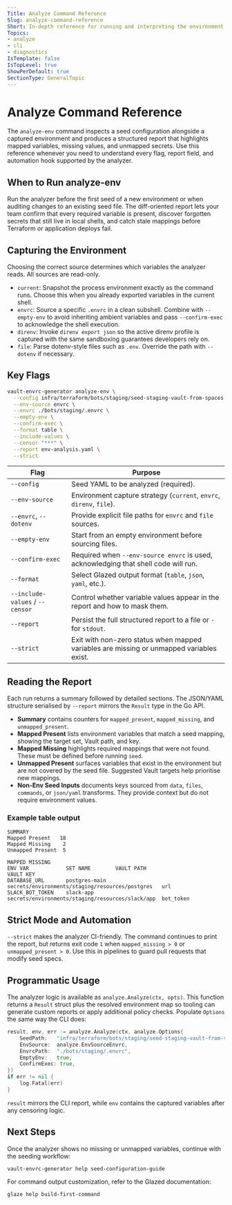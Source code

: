 ```yaml
---
Title: Analyze Command Reference
Slug: analyze-command-reference
Short: In-depth reference for running and interpreting the environment analysis reports.
Topics:
- analyze
- cli
- diagnostics
IsTemplate: false
IsTopLevel: true
ShowPerDefault: true
SectionType: GeneralTopic
---
```


# Analyze Command Reference

The `analyze-env` command inspects a seed configuration alongside a captured environment and produces a structured report that highlights mapped variables, missing values, and unmapped secrets. Use this reference whenever you need to understand every flag, report field, and automation hook supported by the analyzer.

## When to Run analyze-env

Run the analyzer before the first seed of a new environment or when auditing changes to an existing seed file. The diff-oriented report lets your team confirm that every required variable is present, discover forgotten secrets that still live in local shells, and catch stale mappings before Terraform or application deploys fail.

## Capturing the Environment

Choosing the correct source determines which variables the analyzer reads. All sources are read-only.

- `current`: Snapshot the process environment exactly as the command runs. Choose this when you already exported variables in the current shell.
- `envrc`: Source a specific `.envrc` in a clean subshell. Combine with `--empty-env` to avoid inheriting ambient variables and pass `--confirm-exec` to acknowledge the shell execution.
- `direnv`: Invoke `direnv export json` so the active direnv profile is captured with the same sandboxing guarantees developers rely on.
- `file`: Parse dotenv-style files such as `.env`. Override the path with `--dotenv` if necessary.

## Key Flags

```bash
vault-envrc-generator analyze-env \
  --config infra/terraform/bots/staging/seed-staging-vault-from-spaces.yaml \
  --env-source envrc \
  --envrc ./bots/staging/.envrc \
  --empty-env \
  --confirm-exec \
  --format table \
  --include-values \
  --censor "***" \
  --report env-analysis.yaml \
  --strict
```

| Flag | Purpose |
|------|---------|
| `--config` | Seed YAML to be analyzed (required). |
| `--env-source` | Environment capture strategy (`current`, `envrc`, `direnv`, `file`). |
| `--envrc`, `--dotenv` | Provide explicit file paths for `envrc` and `file` sources. |
| `--empty-env` | Start from an empty environment before sourcing files. |
| `--confirm-exec` | Required when `--env-source envrc` is used, acknowledging that shell code will run. |
| `--format` | Select Glazed output format (`table`, `json`, `yaml`, etc.). |
| `--include-values` / `--censor` | Control whether variable values appear in the report and how to mask them. |
| `--report` | Persist the full structured report to a file or `-` for `stdout`. |
| `--strict` | Exit with non-zero status when mapped variables are missing or unmapped variables exist. |

## Reading the Report

Each run returns a summary followed by detailed sections. The JSON/YAML structure serialised by `--report` mirrors the `Result` type in the Go API.

- **Summary** contains counters for `mapped_present`, `mapped_missing`, and `unmapped_present`.
- **Mapped Present** lists environment variables that match a seed mapping, showing the target set, Vault path, and key.
- **Mapped Missing** highlights required mappings that were not found. These must be defined before running `seed`.
- **Unmapped Present** surfaces variables that exist in the environment but are not covered by the seed file. Suggested Vault targets help prioritise new mappings.
- **Non-Env Seed Inputs** documents keys sourced from `data`, `files`, `commands`, or `json/yaml` transforms. They provide context but do not require environment values.

### Example table output

```text
SUMMARY
Mapped Present   18
Mapped Missing    2
Unmapped Present  5

MAPPED MISSING
ENV VAR            SET NAME        VAULT PATH                                        VAULT KEY
DATABASE_URL       postgres-main   secrets/environments/staging/resources/postgres   url
SLACK_BOT_TOKEN    slack-app       secrets/environments/staging/resources/slack/app  bot_token
```

## Strict Mode and Automation

`--strict` makes the analyzer CI-friendly. The command continues to print the report, but returns exit code `1` when `mapped_missing > 0` or `unmapped_present > 0`. Use this in pipelines to guard pull requests that modify seed specs.

## Programmatic Usage

The analyzer logic is available as `analyze.Analyze(ctx, opts)`. This function returns a `Result` struct plus the resolved environment map so tooling can generate custom reports or apply additional policy checks. Populate `Options` the same way the CLI does:

```go
result, env, err := analyze.Analyze(ctx, analyze.Options{
    SeedPath:   "infra/terraform/bots/staging/seed-staging-vault-from-spaces.yaml",
    EnvSource:  analyze.EnvSourceEnvrc,
    EnvrcPath:  "./bots/staging/.envrc",
    EmptyEnv:   true,
    ConfirmExec: true,
})
if err != nil {
    log.Fatal(err)
}
```

`result` mirrors the CLI report, while `env` contains the captured variables after any censoring logic.

## Next Steps

Once the analyzer shows no missing or unmapped variables, continue with the seeding workflow:

```
vault-envrc-generator help seed-configuration-guide
```

For command output customization, refer to the Glazed documentation:

```
glaze help build-first-command
```
